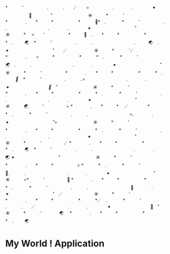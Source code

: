 <!---
- 👋 Hi, I’m @thekingz001
- 👀 I’m interested in ...
- 🌱 I’m currently learning ...
- 💞️ I’m looking to collaborate on ...
- 📫 How to reach me ...

thekingz001/thekingz001 is a ✨ special ✨ repository because its `README.md` (this file) appears on your GitHub profile.
You can click the Preview link to take a look at your changes.
--->


*　 　　'　　　　     　.　　 　.　　☄　　⭐　　　 　　.　　　　.　　　　 ✦ 　　　　   🚀　 　　　˚　　　　　　　　☀　　　*　 　　'　　　　　 *　　　　.　　*　　　*　 　　　　
*　 　　🚀*　. 　　 　*　 　　'　　　　     　.　　 　.　　　　　　　 　　.　　　　.　　　　 ✦ 　　　　   　 　　　˚　　　　　　　　☀　　　*　 ⭐　　'　　　　　 *　　　🚀　.　　*　　　*　 　　　　
*　 　　*　. 　　 🌏　*　 　　'　　　　     　.　　 　.　　　　　　　 　　.　　　🌏　.　　　　 ✦ 　　　　   　 　　　˚　　☄　　　　　　☀　　　*　 　　'☄　　　　　 *　　　　.　　*⭐　　　*　 　　　　
*　 　　*　. 　　 　*　 　　'　　　　     🌏　.　　 　.　　　　　　　 　　.　　　　.　　　　 ✦ 　　　　   　 　　　˚　　　　　　　　☀　　　*　 　　'　　　　　 *　　　　.　　*　　　*　 　　　　
*　 　　*　. 　　 🚀　*　 　　'　　　　     　.　　 　.⭐　　　　　　　 　　.　　　　.　　　　 ✦ 　　　　   　 　　🚀　˚　　　　　　　　☀　　　*　 　　'　　　　　 *　　　　.　　*　　　*　 　　　　
*　 　　*　. 　　 　*　 　　'　　　　     　.　　 　.　　　　　　　 　　.　　　　.　　　　 ✦ 　　　　   　 　　　˚　　　　　　　　☀　　　🌏*　 　　'　　　　　⭐ *　　　　.　　*　　　*　 ☄　　　　
*　 　　*　. 　　 　*　 　　'　　　　     　.　　 　.　　　　　　　 　　⭐.　　　　.　　　　 ✦ 　　　　   　 　　　˚⭐　　　　　　　　☀　　　*　 　　'　　　　　 *　　　　.　　*　　　*　 　　　　
*　 　　*　. 　　 　*　 　　'　　　　     　.　　 　.　　　　　　　 　　.　　　　.　　　　 ✦ 　　　　   　 　　　˚　　　　　　　　☀　　　*　 　　'　　　　　☄ *　　　　.　　*　　　*　 　　　　
*　 　　*　. 　　 🌏　*　 　　'　　　　     　.　　 　.　　　　　　　 　　.　　　　.　　　　🌏 ✦ 　　　　   　 　　　˚　　　　　　　　☀　　　*　 　　'　　　　　 *　　　　.　　*　　　*　 　　　　⭐
*　 　　*　. 　　 　*　 　　'　　　　     　🚀.　　 　.　　　　　　　 　　.　　　　.　　　　 ✦ 　　　　   　 　　　˚　　　　　　　　☀　　　⭐*　 　　'　　　　　🚀 *　　　　.　　*　　　*　 　　　　
*　 　　*　. 　　 　*　 　　'　　　　     　.　　 　.　　　　　　　 　　.🚀　　　　.　　　　 ✦ 　　　　   　 　　　˚　☄　　　　　　　☀　　　*　 　　'　　　　　 *　　　　.　　*　　　*　 　　　　
*　 　　*☄　. 　　 　*　 　　'　　　　     　.　　 　.　　☄　　　　　 　　.　　　　.　　　　 ✦ 　　　　   　 　　🚀　˚　　　　　　　　☀　　　*　 　　'　　　　🌏　 *　　　　.　　*　　　*　 　　　　
*　 　　*　. 　　 🌏　

<h1>My World ! Application</h1>
